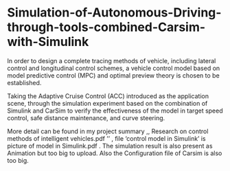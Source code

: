 # Simulation-of-Autonomous-Driving-through-tools-combined-Carsim-with-Simulink

In order to design a complete tracing methods of vehicle, including lateral control and longitudinal control schemes, a vehicle control model based on model predictive control (MPC) and optimal preview theory is chosen to be established. 

Taking the Adaptive Cruise Control (ACC) introduced as the application scene, through the simulation experiment based on the combination of Simulink and CarSim to verify the effectiveness of the model in target speed control, safe distance maintenance, and curve steering.

More detail can be found in my project summary ,, Research on control methods of intelligent vehicles.pdf ’’ , file ‘control model in Simulink’ is picture of model in Simulink.pdf . The simulation result is also present as Animation but too big to upload. Also the Configuration file of Carsim is also too big.
